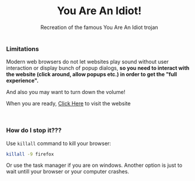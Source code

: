 <div align="center">
  <h1>You Are An Idiot!</h1>
  Recreation of the famous You Are An Idiot trojan
</div>

<br>

### Limitations
Modern web browsers do not let websites play sound without user interaction or
display bunch of popup dialogs, **so you need to interact
with the website (click around, allow popups etc.) in 
order to get the "full experience".**

And also you may want to turn down the volume!

When you are ready, [Click Here](https://virus-blond.vercel.app/main/VIRUS.html) to visit
the website

<br>

### How do I stop it???
Use `killall` command to kill your browser:
```bash
killall -9 firefox
```
Or use the task manager if you are on windows.
Another option is just to wait untill your browser or your computer crashes.

<br>
